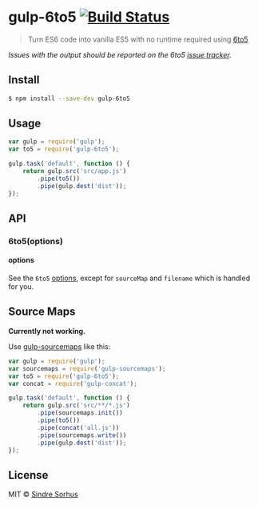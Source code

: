 # gulp-6to5 [![Build Status](https://travis-ci.org/sindresorhus/gulp-6to5.svg?branch=master)](https://travis-ci.org/sindresorhus/gulp-6to5)

> Turn ES6 code into vanilla ES5 with no runtime required using [6to5](https://github.com/sebmck/6to5)

*Issues with the output should be reported on the 6to5 [issue tracker](https://github.com/sebmck/6to5/issues).*


## Install

```sh
$ npm install --save-dev gulp-6to5
```


## Usage

```js
var gulp = require('gulp');
var to5 = require('gulp-6to5');

gulp.task('default', function () {
	return gulp.src('src/app.js')
		.pipe(to5())
		.pipe(gulp.dest('dist'));
});
```


## API

### 6to5(options)

#### options

See the `6to5` [options](https://github.com/sebmck/6to5#options), except for `sourceMap` and `filename` which is handled for you.


## Source Maps

**Currently not working.**

Use [gulp-sourcemaps](https://github.com/floridoo/gulp-sourcemaps) like this:

```js
var gulp = require('gulp');
var sourcemaps = require('gulp-sourcemaps');
var to5 = require('gulp-6to5');
var concat = require('gulp-concat');

gulp.task('default', function () {
	return gulp.src('src/**/*.js')
		.pipe(sourcemaps.init())
		.pipe(to5())
		.pipe(concat('all.js'))
		.pipe(sourcemaps.write())
		.pipe(gulp.dest('dist'));
});
```


## License

MIT © [Sindre Sorhus](http://sindresorhus.com)
